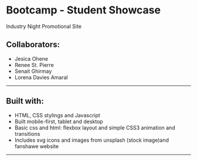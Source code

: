 
<h1>Bootcamp - Student Showcase</h1>
Industry Night Promotional Site

<h2>Collaborators:</h2>
<ul>
<li>Jesica Ohene</li>
<li>Renee St. Pierre</li>
<li>Senait Ghirmay</li>
<li>Lorena Davies Amaral</li>
</ul>

-----------------------------------------------------------
<h2>Built with:</h2>
<ul>
<li>HTML, CSS stylings and Javascript</li>
<li>Built mobile-first, tablet and desktop</li>
<li>Basic css and html: flexbox layout and simple CSS3 animation and transitions</li>
<li>Includes svg icons and images from unsplash (stock image)and fanshawe website</li>
</ul>

-----------------------------------------------------------
